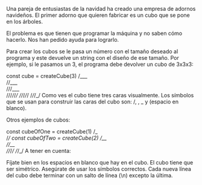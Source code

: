 Una pareja de entusiastas de la navidad ha creado una empresa de adornos navideños. El primer adorno que quieren fabricar es un cubo que se pone en los árboles.

El problema es que tienen que programar la máquina y no saben cómo hacerlo. Nos han pedido ayuda para lograrlo.

Para crear los cubos se le pasa un número con el tamaño deseado al programa y este devuelve un string con el diseño de ese tamaño. Por ejemplo, si le pasamos un 3, el programa debe devolver un cubo de 3x3x3:

const cube = createCube(3)
  /\_\_\_\
 /\/\_\_\_\
/\/\/\_\_\_\
\/\/\/_/_/_/
 \/\/_/_/_/
  \/_/_/_/
Como ves el cubo tiene tres caras visualmente. Los símbolos que se usan para construir las caras del cubo son: /, \, _ y (espacio en blanco).

Otros ejemplos de cubos:

const cubeOfOne = createCube(1)
/\_\
\/_/
const cubeOfTwo = createCube(2)
 /\_\_\
/\/\_\_\
\/\/_/_/
 \/_/_/
A tener en cuenta:

Fíjate bien en los espacios en blanco que hay en el cubo.
El cubo tiene que ser simétrico.
Asegúrate de usar los símbolos correctos.
Cada nueva línea del cubo debe terminar con un salto de línea (\n) excepto la última.
